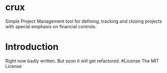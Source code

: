 # crux
Simple Project Management tool for defining, tracking and closing projects with special emphasis on financial controls.
# Introduction
Right now badly written. But soon it will get refactored.
#License
The MIT License
